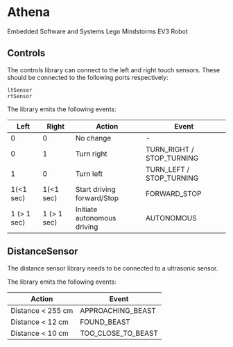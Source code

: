 # Athena
Embedded Software and Systems Lego Mindstorms EV3 Robot

## Controls

The controls library can connect to the left and right touch sensors. These should be connected to the following ports respectively:

```
ltSensor
rtSensor
```

The library emits the following events:

| Left        | Right       | Action                      | Event                     |
|-------------|-------------|-----------------------------|---------------------------|
| 0           | 0           | No change                   | -                         |
| 0           | 1           | Turn right                  | TURN_RIGHT / STOP_TURNING |
| 1           | 0           | Turn left                   | TURN_LEFT / STOP_TURNING  |
| 1(<1 sec)   | 1(<1 sec)   | Start driving forward/Stop  | FORWARD_STOP              |
| 1 (> 1 sec) | 1 (> 1 sec) | Initiate autonomous driving | AUTONOMOUS                |

## DistanceSensor

The distance sensor library needs to be connected to a ultrasonic sensor.

The library emits the following events:

| Action                      | Event              |
|-----------------------------|--------------------|
| Distance < 255 cm           | APPROACHING_BEAST  |
| Distance < 12 cm            | FOUND_BEAST        |
| Distance < 10 cm            | TOO_CLOSE_TO_BEAST |
